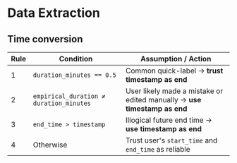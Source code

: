 # Data Extraction

## Time conversion
| Rule | Condition                               | Assumption / Action                                                      |
| ---- | --------------------------------------- | ------------------------------------------------------------------------ |
| 1    | `duration_minutes == 0.5`               | Common quick-label → **trust timestamp as end**                          |
| 2    | `empirical_duration ≠ duration_minutes` | User likely made a mistake or edited manually → **use timestamp as end** |
| 3    | `end_time > timestamp`                  | Illogical future end time → **use timestamp as end**                     |
| 4    | Otherwise                               | Trust user's `start_time` and `end_time` as reliable                     |
